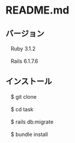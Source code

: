 # README.md

## バージョン
　Ruby 3.1.2

　Rails 6.1.7.6


## インストール
　$ git clone

　$ cd task

　$ rails db:migrate

　$ bundle install
